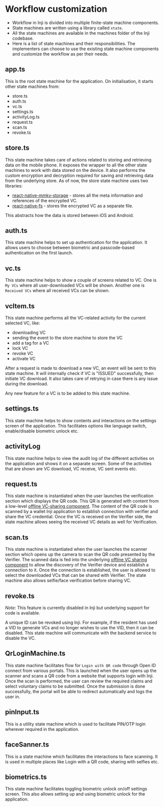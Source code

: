 # Workflow customization

* Workflow in Inji is divided into multiple finite-state machine components.
* State machines are written using a library called `xtate`.
* All the state machines are available in the machines folder of the Inji codebase.
* Here is a list of state machines and their responsibilities. The implementers can choose to use the existing state machine components and customize the workflow as per their needs.

## app.ts

This is the root state machine for the application. On initialisation, it starts other state machines from:

* store.ts
* auth.ts
* vc.ts
* settings.ts
* activityLog.ts
* request.ts
* scan.ts
* revoke.ts

## store.ts

This state machine takes care of actions related to storing and retrieving data on the mobile phone. It exposes the wrapper to all the other state machines to work with data stored on the device. It also performs the custom encryption and decryption required for saving and retrieving data from the underlying store. As of now, the store state machine uses two libraries:
* [react-native-mmkv-storage](https://github.com/ammarahm-ed/react-native-mmkv-storage)  - stores all the meta information and references of the encrypted VC.
* [react-native-fs](https://www.npmjs.com/package/react-native-fs) - stores the encrypted VC as a separate file.

This abstracts how the data is stored between iOS and Android.

## auth.ts

This state machine helps to set up authentication for the application. It allows users to choose between biometric and passcode-based authentication on the first launch.

## vc.ts

This state machine helps to show a couple of screens related to VC. One is `My VCs` where all user-downloaded VCs will be shown. Another one is `Received VCs` where all received VCs can be shown.

## vcItem.ts

This state machine performs all the VC-related activity for the current selected VC, like:

* downloading VC
* sending the event to the store machine to store the VC
* add a tag for a VC
* lock VC
* revoke VC
* activate VC

After a request is made to download a new VC, an event will be sent to this state machine. It will internally check if VC is "ISSUED" successfully, then initiate VC download. It also takes care of retrying in case there is any issue during the download.

Any new feature for a VC is to be added to this state machine.

## settings.ts

This state machine helps to show contents and interactions on the settings screen of the application. This facilitates options like language switch, enable/disable biometric unlock etc.

## activityLog

This state machine helps to view the audit log of the different activities on the application and shows it on a separate screen. Some of the activities that are shown are VC download, VC receive, VC sent events etc.

## request.ts

This state machine is instantiated when the user launches the verification section which displays the QR code. This QR is generated with content from a low-level [offline VC-sharing component](../architecture/components.md#offline-vc-sharing-component). The content of the QR code is scanned by a wallet Inji application to establish connection with verifier and share the VC credential. Once the VC is received on the Verifier side, the state machine allows seeing the received VC details as well for Verification.

## scan.ts

This state machine is instantiated when the user launches the scanner section which opens up the camera to scan the QR code presented by the Verifier. The scanned data is fed into the underlying [offline VC sharing component](../architecture/components.md#offline-vc-sharing-component) to allow the discovery of the Verifier device and establish a connection to it. Once the connection is established, the user is allowed to select the downloaded VCs that can be shared with Verifier. The state machine also allows selfie/face verification before sharing VC.

## revoke.ts

_Note_: This feature is currently disabled in Inji but underlying support for code is available.

A unique ID can be revoked using Inji. For example, if the resident has used a VID to generate VCs and no longer wishes to use the VID, then it can be disabled. This state machine will communicate with the backend service to disable the VC.

## QrLoginMachine.ts

This state machine facilitates flow for `Login with QR code` through Open ID connect from various portals. This is launched when the user opens up the scanner and scans a QR code from a website that supports login with Inji. Once the scan is performed, the user can review the required claims and select voluntary claims to be submitted. Once the submission is done successfully, the portal will be able to redirect automatically and logs the user in.

## pinInput.ts

This is a utility state machine which is used to facilitate PIN/OTP login wherever required in the application.

## faceSanner.ts

This is a state machine which facilitates the interactions to face scanning. It is used in multiple places like Login with a QR code, sharing with selfies etc.

## biometrics.ts

This state machine facilitates toggling biometric unlock on/off settings screen. This also allows setting up and using biometric unlock for the application.

